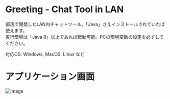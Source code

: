 # Greeting - Chat Tool in LAN
部活で開発したLAN内チャットツール。「Java」さえインストールされていれば使えます。  
実行環境は「Java 8」以上であれば起動可能。PCの環境変数の設定を必ずしてください。

対応OS: Windows, MacOS, Linux など
# アプリケーション画面
![image](https://user-images.githubusercontent.com/109849033/180603413-d9260584-eb67-436d-a648-d3eca091d1da.png)

